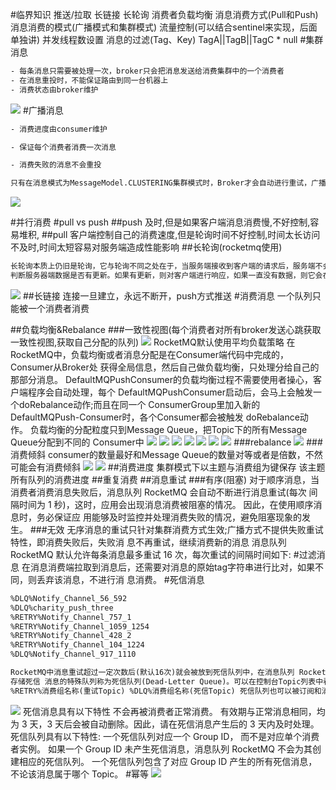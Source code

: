 #临界知识
推送/拉取
长链接
长轮询
消费者负载均衡
消息消费方式(Pull和Push)
消息消费的模式(广播模式和集群模式)
流量控制(可以结合sentinel来实现，后面单独讲) 
并发线程数设置
消息的过滤(Tag、Key) TagA||TagB||TagC * null
#集群消息
```asp
- 每条消息只需要被处理一次，broker只会把消息发送给消费集群中的一个消费者
- 在消息重投时，不能保证路由到同一台机器上
- 消费状态由broker维护
```
![](.z_06_分布式_消息队列_rocketmq_03_核心功能_02_消息消费_集群消息_广播消息_images/039400a9.png)
#广播消息
```asp
- 消费进度由consumer维护

- 保证每个消费者消费一次消息

- 消费失败的消息不会重投

只有在消息模式为MessageModel.CLUSTERING集群模式时，Broker才会自动进行重试，广播消息不重试

```
![](.z_06_分布式_消息队列_rocketmq_03_核心功能_02_消息消费_集群消息_广播消息_images/ba0124d4.png)

#并行消费
#pull vs push
##push
及时,但是如果客户端消息消费慢,不好控制,容易堆积,
##pull
客户端控制自己的消费速度,但是轮询时间不好控制,时间太长访问不及时,时间太短容易对服务端造成性能影响
##长轮询(rocketmq使用)
[](https://segmentfault.com/a/1190000023854950)
```asp
长轮询本质上仍旧是轮询，它与轮询不同之处在于，当服务端接收到客户端的请求后，服务端不会立即将数据返回给客户端，而是会先将这个请求hold住，
判断服务器端数据是否有更新。如果有更新，则对客户端进行响应，如果一直没有数据，则它会在长轮询超时时间之前一直hold住请求并检测是否有数据更新，直到有数据或者超时后才返回
```
![](.z_06_分布式_消息队列_rocketmq_03_核心功能_02_消息消费_并行消费_顺序消费_集群消息_广播消息_tag_pull_push_images/952d5f23.png)
[](http://wuwenliang.net/2019/09/22/%E8%B7%9F%E6%88%91%E5%AD%A6RocektMQ%E4%B9%8B%E7%90%86%E8%A7%A3%E9%95%BF%E8%BD%AE%E8%AF%A2%E6%9C%BA%E5%88%B6/)
##长链接
连接一旦建立，永远不断开，push方式推送
#消费消息
一个队列只能被一个消费者消费

##负载均衡&Rebalance
###一致性视图(每个消费者对所有broker发送心跳获取一致性视图,获取自己分配的队列)
![](.z_06_分布式_消息队列_rocketmq_03_消息消费_积压消息消费_负载均衡_队列路由_队列与消费者关系_并行消费_顺序消费_局部并行顺序消费_集群消息_广播消息_tag_pull_push_消费进度_重复消费_images/3684bee5.png)
RocketMQ默认使用平均负载策略
在RocketMQ中，负载均衡或者消息分配是在Consumer端代码中完成的，Consumer从Broker处 获得全局信息，然后自己做负载均衡，只处理分给自己的那部分消息。
DefaultMQPushConsumer的负载均衡过程不需要使用者操心，客户端程序会自动处理，每个 DefaultMQPushConsumer启动后，会马上会触发一个doRebalance动作;而且在同一个 ConsumerGroup里加入新的DefaultMQPush-Consumer时，各个Consumer都会被触发 doRebalance动作。
负载均衡的分配粒度只到Message Queue，把Topic下的所有Message Queue分配到不同的 Consumer中
![](.z_06_分布式_消息队列_rocketmq_03_核心功能_03_消息消费_负载均衡_队列路由_队列与消费者关系_并行消费_顺序消费_局部并行顺序消费_集群消息_广播消息_tag_pull_push_images/0e55e6c6.png)
![](.z_06_分布式_消息队列_rocketmq_03_消息消费_积压消息消费_负载均衡_队列路由_队列与消费者关系_并行消费_顺序消费_局部并行顺序消费_集群消息_广播消息_tag_pull_push_消费进度_重复消费_images/29a59d8f.png)
![](.z_06_分布式_消息队列_rocketmq_03_消息消费_积压消息消费_负载均衡_队列路由_队列与消费者关系_并行消费_顺序消费_局部并行顺序消费_集群消息_广播消息_tag_pull_push_消费进度_重复消费_images/79f75a9b.png)
![](.z_06_分布式_消息队列_rocketmq_03_消息消费_积压消息消费_负载均衡_队列路由_队列与消费者关系_并行消费_顺序消费_局部并行顺序消费_集群消息_广播消息_tag_pull_push_消费进度_重复消费_images/60b3e49c.png)
![](.z_06_分布式_消息队列_rocketmq_03_消息消费_积压消息消费_负载均衡_队列路由_队列与消费者关系_并行消费_顺序消费_局部并行顺序消费_集群消息_广播消息_tag_pull_push_消费进度_重复消费_images/753235eb.png)
![](.z_06_分布式_消息队列_rocketmq_03_消息消费_积压消息消费_负载均衡_队列路由_队列与消费者关系_并行消费_顺序消费_局部并行顺序消费_集群消息_广播消息_tag_pull_push_消费进度_重复消费_images/fceb6dc6.png)
![](.z_06_分布式_消息队列_rocketmq_03_消息消费_积压消息消费_负载均衡_队列路由_队列与消费者关系_并行消费_顺序消费_局部并行顺序消费_集群消息_广播消息_tag_pull_push_消费进度_重复消费_images/a9534737.png)
###rebalance
[](http://www.tianshouzhi.com/api/tutorials/rocketmq/409)
![](.z_06_分布式_消息队列_rocketmq_03_消息消费_积压消息消费_负载均衡_队列路由_队列与消费者关系_并行消费_顺序消费_局部并行顺序消费_集群消息_广播消息_tag_pull_push_消费进度_重复消费_images/1dc8ce3d.png)
[](http://www.tianshouzhi.com/api/tutorials/rocketmq/409)
###消费倾斜
consumer的数量最好和Message Queue的数量对等或者是倍数，不然可能会有消费倾斜
![](.z_06_分布式_消息队列_rocketmq_03_核心功能_03_消息消费_负载均衡_队列路由_队列与消费者关系_并行消费_顺序消费_局部并行顺序消费_集群消息_广播消息_tag_pull_push_images/e142bc91.png)
![](.z_06_分布式_消息队列_rocketmq_03_核心功能_03_消息消费_负载均衡_队列路由_队列与消费者关系_并行消费_顺序消费_局部并行顺序消费_集群消息_广播消息_tag_pull_push_images/18a563d8.png)
##消费进度
集群模式下以主题与消费组为键保存 该主题所有队列的消费进度
##重复消费
##消息重试
###有序(阻塞)
对于顺序消息，当消费者消费消息失败后，消息队列 RocketMQ 会自动不断进行消息重试(每次 间隔时间为 1 秒)，这时，应用会出现消息消费被阻塞的情况。
因此，在使用顺序消息时，务必保证应 用能够及时监控并处理消费失败的情况，避免阻塞现象的发生。
###无效
无序消息的重试只针对集群消费方式生效;广播方式不提供失败重试特性，即消费失败后，失败消 息不再重试，继续消费新的消息
消息队列 RocketMQ 默认允许每条消息最多重试 16 次，每次重试的间隔时间如下:
#过滤消息
在消息消费端拉取到消息后，还需要对消息的原始tag字符串进行比对，如果不同，则丢弃该消息，不进行消 息消费。
#死信消息
```asp
%DLQ%Notify_Channel_56_592
%DLQ%charity_push_three
%RETRY%Notify_Channel_757_1
%RETRY%Notify_Channel_1059_1254
%RETRY%Notify_Channel_428_2
%RETRY%Notify_Channel_104_1224
%DLQ%Notify_Channel_917_1110
```
```asp
RocketMQ中消息重试超过一定次数后(默认16次)就会被放到死信队列中，在消息队列 RocketMQ 中，这种正常情况下无法被消费的消息称为死信消息(Dead-Letter Message)，
存储死信 消息的特殊队列称为死信队列(Dead-Letter Queue)。可以在控制台Topic列表中看到“DLQ”相关的 Topic，默认命名是:
%RETRY%消费组名称(重试Topic) %DLQ%消费组名称(死信Topic) 死信队列也可以被订阅和消费，并且也会过期
```
![](.z_06_分布式_消息队列_rocketmq_03_消息消费_积压消息消费_负载均衡_队列路由_队列与消费者关系_并行消费_顺序消费_局部并行顺序消费_集群消息_广播消息_tag_pull_push_消费进度_重复消费_images/da0d6067.png)
死信消息具有以下特性
不会再被消费者正常消费。
有效期与正常消息相同，均为 3 天，3 天后会被自动删除。因此，请在死信消息产生后的 3 天内及时处理。
死信队列具有以下特性:
一个死信队列对应一个 Group ID， 而不是对应单个消费者实例。
如果一个 Group ID 未产生死信消息，消息队列 RocketMQ 不会为其创建相应的死信队列。 一个死信队列包含了对应 Group ID 产生的所有死信消息，不论该消息属于哪个 Topic。
#幂等
![](.z_06_分布式_消息队列_rocketmq_03_消息消费_积压消息消费_负载均衡_队列路由_队列与消费者关系_并行消费_顺序消费_局部并行顺序消费_集群消息_广播消息_tag_pull_push_消费进度_重复消费_images/15dd7133.png)
